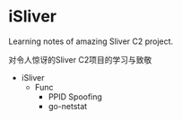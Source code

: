 # iSliver
Learning notes of amazing Sliver C2 project.

对令人惊讶的Sliver C2项目的学习与致敬

- iSliver
  - Func
    - PPID Spoofing
    - go-netstat
